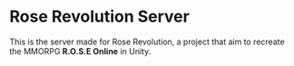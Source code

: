 # Rose Revolution Server

This is the server made for Rose Revolution, a project that aim to recreate the MMORPG **R.O.S.E Online** in Unity.
